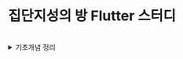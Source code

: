 # 집단지성의 방 Flutter 스터디
<br/>


<details>
<summary> 기초개념 정리 </summary>
- [다트언어의 특징](./harudee/1.1%20%EB%8B%A4%ED%8A%B8%EC%96%B8%EC%96%B4%EC%9D%98%20%ED%8A%B9%EC%A7%95.md)
</details>
